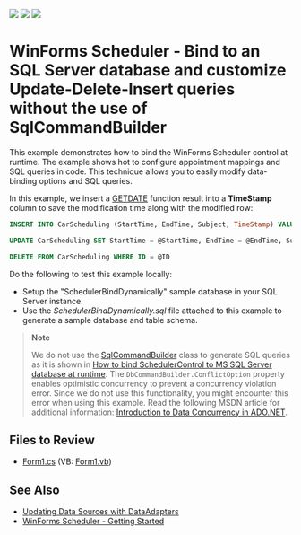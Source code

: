 <!-- default badges list -->
![](https://img.shields.io/endpoint?url=https://codecentral.devexpress.com/api/v1/VersionRange/128633773/14.2.3%2B)
[![](https://img.shields.io/badge/Open_in_DevExpress_Support_Center-FF7200?style=flat-square&logo=DevExpress&logoColor=white)](https://supportcenter.devexpress.com/ticket/details/E4436)
[![](https://img.shields.io/badge/📖_How_to_use_DevExpress_Examples-e9f6fc?style=flat-square)](https://docs.devexpress.com/GeneralInformation/403183)
<!-- default badges end -->

# WinForms Scheduler - Bind to an SQL Server database and customize Update-Delete-Insert queries without the use of SqlCommandBuilder

This example demonstrates how to bind the WinForms Scheduler control at runtime. The example shows hot to configure appointment mappings and SQL queries in code. This technique allows you to easily modify data-binding options and SQL queries.

In this example, we insert a [GETDATE](https://learn.microsoft.com/en-us/sql/t-sql/functions/getdate-transact-sql?view=sql-server-ver16&redirectedfrom=MSDN) function result into a **TimeStamp** column to save the modification time along with the modified row:</p>

```sql
INSERT INTO CarScheduling (StartTime, EndTime, Subject, TimeStamp) VALUES (@StartTime, @EndTime, @Subject, GetDate())

UPDATE CarScheduling SET StartTime = @StartTime, EndTime = @EndTime, Subject = @Subject, TimeStamp = GetDate() WHERE ID = @ID

DELETE FROM CarScheduling WHERE ID = @ID
```

Do the following to test this example locally:

* Setup the "SchedulerBindDynamically" sample database in your SQL Server instance.
* Use the *SchedulerBindDynamically.sql* file attached to this example to generate a sample database and table schema.

> **Note**
>
> We do not use the [SqlCommandBuilder](https://learn.microsoft.com/en-us/dotnet/api/system.data.sqlclient.sqlcommandbuilder?view=dotnet-plat-ext-7.0&redirectedfrom=MSDN) class to generate SQL queries as it is shown in [How to bind SchedulerControl to MS SQL Server database at runtime](https://supportcenter.devexpress.com/ticket/details/e551/winforms-scheduler-bind-to-ms-sql-server-runtime). The `DbCommandBuilder.ConflictOption` property enables optimistic concurrency to prevent a concurrency violation error. Since we do not use this functionality, you might encounter this error when using this example. Read the following MSDN article for additional information: [Introduction to Data Concurrency in ADO.NET](http://msdn.microsoft.com/en-us/library/cs6hb8k4.aspx).


## Files to Review

* [Form1.cs](./CS/Form1.cs) (VB: [Form1.vb](./VB/Form1.vb))


## See Also

* [Updating Data Sources with DataAdapters](https://learn.microsoft.com/en-us/dotnet/framework/data/adonet/updating-data-sources-with-dataadapters?redirectedfrom=MSDN)
* [WinForms Scheduler - Getting Started](https://docs.devexpress.com/WindowsForms/2949/controls-and-libraries/scheduler/getting-started)

